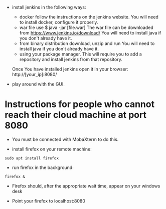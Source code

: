* install jenkins in the following ways:
	* docker
		follow the instructions on the jenkins website.
		You will need to install docker, configure it properly.
	* war file
		use
		$ java -jar [file.war]
		The war file can be downloaded from https://www.jenkins.io/download/
		You will need to install java if you don't already have it.
	* from binary distribution
		download, unzip and run
		You will need to install java if you don't already have it.
	* using your package manager.
		This will require you to add a repository and install jenkins
		from that repository.

	Once You have installed jenkins open it in your browser:
		http://[your_ip]:8080/

* play around with the GUI.


Instructions for people who cannot reach their cloud machine at port 8080
=========================================================================

* You must be connected with MobaXterm to do this.

* install firefox on your remote machine:

```shell
sudo apt install firefox
```

* run firefox in the background: 

```
firefox &
```

* Firefox should, after the appropriate wait time, appear on your windows desk

* Point your firefox to localhost:8080
